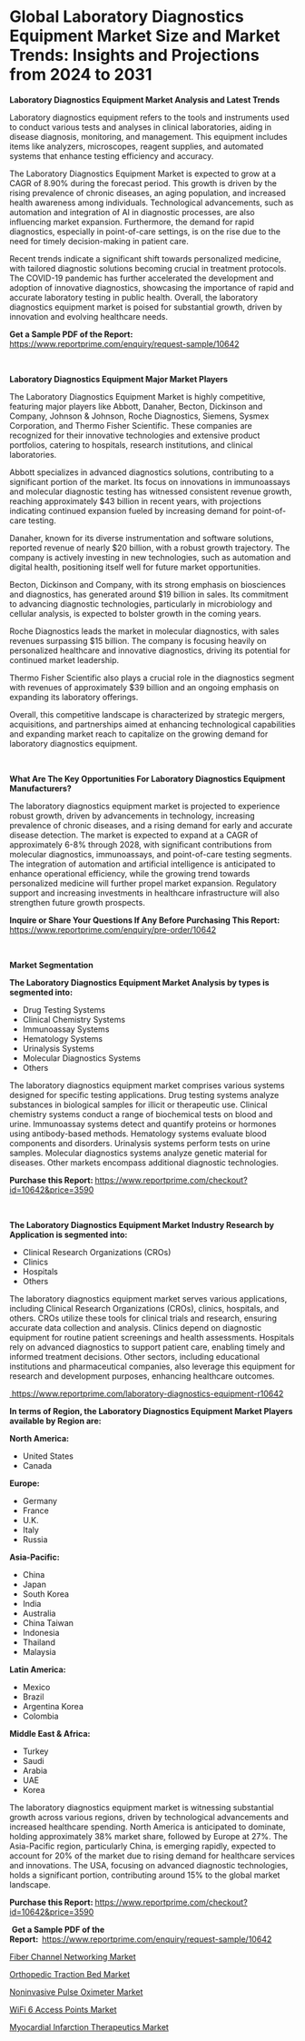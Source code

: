<p><h1>Global Laboratory Diagnostics Equipment Market Size and Market Trends: Insights and Projections from 2024 to 2031</h1></p><p><strong>Laboratory Diagnostics Equipment Market Analysis and Latest Trends</strong></p>
<p><p>Laboratory diagnostics equipment refers to the tools and instruments used to conduct various tests and analyses in clinical laboratories, aiding in disease diagnosis, monitoring, and management. This equipment includes items like analyzers, microscopes, reagent supplies, and automated systems that enhance testing efficiency and accuracy.</p><p>The Laboratory Diagnostics Equipment Market is expected to grow at a CAGR of 8.90% during the forecast period. This growth is driven by the rising prevalence of chronic diseases, an aging population, and increased health awareness among individuals. Technological advancements, such as automation and integration of AI in diagnostic processes, are also influencing market expansion. Furthermore, the demand for rapid diagnostics, especially in point-of-care settings, is on the rise due to the need for timely decision-making in patient care. </p><p>Recent trends indicate a significant shift towards personalized medicine, with tailored diagnostic solutions becoming crucial in treatment protocols. The COVID-19 pandemic has further accelerated the development and adoption of innovative diagnostics, showcasing the importance of rapid and accurate laboratory testing in public health. Overall, the laboratory diagnostics equipment market is poised for substantial growth, driven by innovation and evolving healthcare needs.</p></p>
<p><strong>Get a Sample PDF of the Report:&nbsp;</strong> <a href="https://www.reportprime.com/enquiry/request-sample/10642?utm_campaign=36&utm_medium=2&utm_source=Github&utm_content=ia&utm_term=10102024&utm_id=laboratory-diagnostics-equipment">https://www.reportprime.com/enquiry/request-sample/10642</a></p>
<p>&nbsp;</p>
<p><strong>Laboratory Diagnostics Equipment Major Market Players</strong></p>
<p><p>The Laboratory Diagnostics Equipment Market is highly competitive, featuring major players like Abbott, Danaher, Becton, Dickinson and Company, Johnson & Johnson, Roche Diagnostics, Siemens, Sysmex Corporation, and Thermo Fisher Scientific. These companies are recognized for their innovative technologies and extensive product portfolios, catering to hospitals, research institutions, and clinical laboratories.</p><p>Abbott specializes in advanced diagnostics solutions, contributing to a significant portion of the market. Its focus on innovations in immunoassays and molecular diagnostic testing has witnessed consistent revenue growth, reaching approximately $43 billion in recent years, with projections indicating continued expansion fueled by increasing demand for point-of-care testing.</p><p>Danaher, known for its diverse instrumentation and software solutions, reported revenue of nearly $20 billion, with a robust growth trajectory. The company is actively investing in new technologies, such as automation and digital health, positioning itself well for future market opportunities.</p><p>Becton, Dickinson and Company, with its strong emphasis on biosciences and diagnostics, has generated around $19 billion in sales. Its commitment to advancing diagnostic technologies, particularly in microbiology and cellular analysis, is expected to bolster growth in the coming years.</p><p>Roche Diagnostics leads the market in molecular diagnostics, with sales revenues surpassing $15 billion. The company is focusing heavily on personalized healthcare and innovative diagnostics, driving its potential for continued market leadership.</p><p>Thermo Fisher Scientific also plays a crucial role in the diagnostics segment with revenues of approximately $39 billion and an ongoing emphasis on expanding its laboratory offerings.</p><p>Overall, this competitive landscape is characterized by strategic mergers, acquisitions, and partnerships aimed at enhancing technological capabilities and expanding market reach to capitalize on the growing demand for laboratory diagnostics equipment.</p></p>
<p>&nbsp;</p>
<p><strong>What Are The Key Opportunities For Laboratory Diagnostics Equipment Manufacturers?</strong></p>
<p><p>The laboratory diagnostics equipment market is projected to experience robust growth, driven by advancements in technology, increasing prevalence of chronic diseases, and a rising demand for early and accurate disease detection. The market is expected to expand at a CAGR of approximately 6-8% through 2028, with significant contributions from molecular diagnostics, immunoassays, and point-of-care testing segments. The integration of automation and artificial intelligence is anticipated to enhance operational efficiency, while the growing trend towards personalized medicine will further propel market expansion. Regulatory support and increasing investments in healthcare infrastructure will also strengthen future growth prospects.</p></p>
<p><strong>Inquire or Share Your Questions If Any Before Purchasing This Report:</strong> <a href="https://www.reportprime.com/enquiry/pre-order/10642?utm_campaign=36&utm_medium=2&utm_source=Github&utm_content=ia&utm_term=10102024&utm_id=laboratory-diagnostics-equipment">https://www.reportprime.com/enquiry/pre-order/10642</a></p>
<p>&nbsp;</p>
<p><strong>Market Segmentation</strong></p>
<p><strong>The Laboratory Diagnostics Equipment Market Analysis by types is segmented into:</strong></p>
<p><ul><li>Drug Testing Systems</li><li>Clinical Chemistry Systems</li><li>Immunoassay Systems</li><li>Hematology Systems</li><li>Urinalysis Systems</li><li>Molecular Diagnostics Systems</li><li>Others</li></ul></p>
<p><p>The laboratory diagnostics equipment market comprises various systems designed for specific testing applications. Drug testing systems analyze substances in biological samples for illicit or therapeutic use. Clinical chemistry systems conduct a range of biochemical tests on blood and urine. Immunoassay systems detect and quantify proteins or hormones using antibody-based methods. Hematology systems evaluate blood components and disorders. Urinalysis systems perform tests on urine samples. Molecular diagnostics systems analyze genetic material for diseases. Other markets encompass additional diagnostic technologies.</p></p>
<p><strong>Purchase this Report:&nbsp;</strong><a href="https://www.reportprime.com/checkout?id=10642&price=3590&utm_campaign=36&utm_medium=2&utm_source=Github&utm_content=ia&utm_term=10102024&utm_id=laboratory-diagnostics-equipment">https://www.reportprime.com/checkout?id=10642&price=3590</a></p>
<p>&nbsp;</p>
<p><strong>The Laboratory Diagnostics Equipment Market Industry Research by Application is segmented into:</strong></p>
<p><ul><li>Clinical Research Organizations (CROs)</li><li>Clinics</li><li>Hospitals</li><li>Others</li></ul></p>
<p><p>The laboratory diagnostics equipment market serves various applications, including Clinical Research Organizations (CROs), clinics, hospitals, and others. CROs utilize these tools for clinical trials and research, ensuring accurate data collection and analysis. Clinics depend on diagnostic equipment for routine patient screenings and health assessments. Hospitals rely on advanced diagnostics to support patient care, enabling timely and informed treatment decisions. Other sectors, including educational institutions and pharmaceutical companies, also leverage this equipment for research and development purposes, enhancing healthcare outcomes.</p></p>
<p><a href="https://www.reportprime.com/laboratory-diagnostics-equipment-r10642?utm_campaign=36&utm_medium=2&utm_source=Github&utm_content=ia&utm_term=10102024&utm_id=laboratory-diagnostics-equipment">&nbsp;https://www.reportprime.com/laboratory-diagnostics-equipment-r10642</a></p>
<p><strong>In terms of Region, the Laboratory Diagnostics Equipment Market Players available by Region are:</strong></p>
<p>
    <p> <strong> North America: </strong>
        <ul>
            <li>United States</li>
            <li>Canada</li>
        </ul>
        </p> 
    <p> <strong> Europe: </strong>
        <ul>
            <li>Germany</li>
            <li>France</li>
            <li>U.K.</li>
            <li>Italy</li>
            <li>Russia</li>
        </ul>
        </p> 
    <p> <strong> Asia-Pacific: </strong>
        <ul>
            <li>China</li>
            <li>Japan</li>
            <li>South Korea</li>
            <li>India</li>
            <li>Australia</li>
            <li>China Taiwan</li>
            <li>Indonesia</li>
            <li>Thailand</li>
            <li>Malaysia</li>
        </ul>
        </p> 
    <p> <strong> Latin America: </strong>
        <ul>
            <li>Mexico</li>
            <li>Brazil</li>
            <li>Argentina Korea</li>
            <li>Colombia</li>
        </ul>
        </p> 
    <p> <strong> Middle East & Africa: </strong>
        <ul>
            <li>Turkey</li>
            <li>Saudi</li>
            <li>Arabia</li>
            <li>UAE</li>
            <li>Korea</li>
        </ul>
    </p>
    </p>
<p><p>The laboratory diagnostics equipment market is witnessing substantial growth across various regions, driven by technological advancements and increased healthcare spending. North America is anticipated to dominate, holding approximately 38% market share, followed by Europe at 27%. The Asia-Pacific region, particularly China, is emerging rapidly, expected to account for 20% of the market due to rising demand for healthcare services and innovations. The USA, focusing on advanced diagnostic technologies, holds a significant portion, contributing around 15% to the global market landscape.</p></p>
<p><strong>Purchase this Report: </strong><a href="https://www.reportprime.com/checkout?id=10642&price=3590&utm_campaign=36&utm_medium=2&utm_source=Github&utm_content=ia&utm_term=10102024&utm_id=laboratory-diagnostics-equipment">https://www.reportprime.com/checkout?id=10642&price=3590</a></p>
<p>&nbsp;<strong>Get a Sample PDF of the Report:&nbsp;&nbsp;</strong><a href="https://www.reportprime.com/enquiry/request-sample/10642?utm_campaign=36&utm_medium=2&utm_source=Github&utm_content=ia&utm_term=10102024&utm_id=laboratory-diagnostics-equipment">https://www.reportprime.com/enquiry/request-sample/10642</a></p>
<p><strong></strong></p>
<p><p><a href="https://issuu.com/reportprime-2/docs/fiber-channel-networking-market-siz_76619384d13bfa?utm_campaign=36&utm_medium=2&utm_source=Github&utm_content=ia&utm_term=10102024&utm_id=laboratory-diagnostics-equipment">Fiber Channel Networking Market</a></p><p><a href="https://github.com/SanjidaKhan901/Market-Research-Report-List-1/blob/main/orthopedic-traction-bed-market.md?utm_campaign=36&utm_medium=2&utm_source=Github&utm_content=ia&utm_term=10102024&utm_id=laboratory-diagnostics-equipment">Orthopedic Traction Bed Market</a></p><p><a href="https://github.com/tamvrosiya/Market-Research-Report-List-6/blob/main/noninvasive-pulse-oximeter-market.md?utm_campaign=36&utm_medium=2&utm_source=Github&utm_content=ia&utm_term=10102024&utm_id=laboratory-diagnostics-equipment">Noninvasive Pulse Oximeter Market</a></p><p><a href="https://issuu.com/reportprime-2/docs/wifi-6-access-points-market-size-20_fa05634b6ad4ce?utm_campaign=36&utm_medium=2&utm_source=Github&utm_content=ia&utm_term=10102024&utm_id=laboratory-diagnostics-equipment">WiFi 6 Access Points Market</a></p><p><a href="https://www.linkedin.com/pulse/myocardial-infarction-therapeutics-mosaic-piecing-together-pftwe?utm_campaign=36&utm_medium=2&utm_source=Github&utm_content=ia&utm_term=10102024&utm_id=laboratory-diagnostics-equipment">Myocardial Infarction Therapeutics Market</a></p></p>